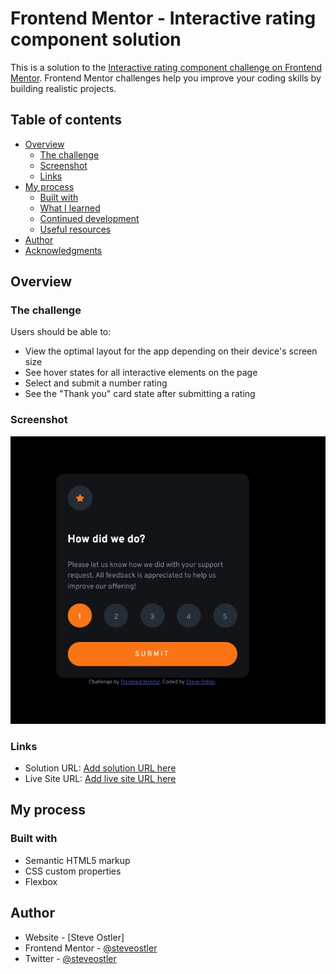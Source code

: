 # Frontend Mentor - Interactive rating component solution

This is a solution to the [Interactive rating component challenge on Frontend Mentor](https://www.frontendmentor.io/challenges/interactive-rating-component-koxpeBUmI). Frontend Mentor challenges help you improve your coding skills by building realistic projects. 

## Table of contents

- [Overview](#overview)
  - [The challenge](#the-challenge)
  - [Screenshot](#screenshot)
  - [Links](#links)
- [My process](#my-process)
  - [Built with](#built-with)
  - [What I learned](#what-i-learned)
  - [Continued development](#continued-development)
  - [Useful resources](#useful-resources)
- [Author](#author)
- [Acknowledgments](#acknowledgments)


## Overview

### The challenge

Users should be able to:

- View the optimal layout for the app depending on their device's screen size
- See hover states for all interactive elements on the page
- Select and submit a number rating
- See the "Thank you" card state after submitting a rating

### Screenshot

![](./screenshot.jpg)


### Links

- Solution URL: [Add solution URL here]([https://your-solution-url.com](https://www.frontendmentor.io/solutions/interactive-rating-component-en3AyfC26R))
- Live Site URL: [Add live site URL here]([https://your-live-site-url.com](https://steveostler.github.io/interactive-rating/))

## My process

### Built with

- Semantic HTML5 markup
- CSS custom properties
- Flexbox






## Author

- Website - [Steve Ostler]
- Frontend Mentor - [@steveostler](https://www.frontendmentor.io/profile/steveostler)
- Twitter - [@steveostler](https://www.twitter.com/steveostler)





